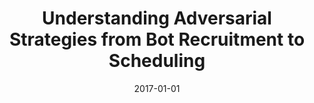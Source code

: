 ---
title: "Understanding Adversarial Strategies from Bot Recruitment to Scheduling"
collection: publications
permalink: /publication/2017-01-01-Understanding-Adversarial-Strategies-from-Bot-Recruitment-to-Scheduling
date: 2017-01-01
venue: 'In the proceedings of Security and Privacy in Communication Networks - 13th International Conference, SecureComm 2017, Niagara Falls, ON, Canada, October 22-25, 2017, Proceedings'
paperurl: 'https://doi.org/10.1007/978-3-319-78813-5\_20'
citation: ' Wentao Chang,  David Mohaisen,  An Wang,  Songqing Chen, &quot;Understanding Adversarial Strategies from Bot Recruitment to Scheduling.&quot; In the proceedings of Security and Privacy in Communication Networks - 13th International Conference, SecureComm 2017, Niagara Falls, ON, Canada, October 22-25, 2017, Proceedings, 2017.'
---